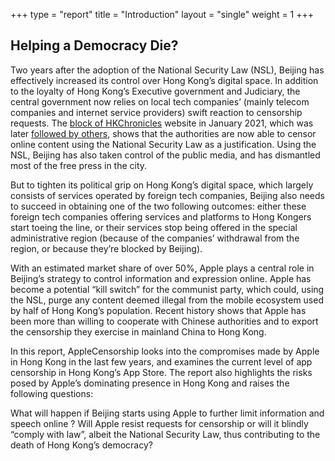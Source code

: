 +++
type = "report"
title = "Introduction"
layout = "single"
weight = 1
+++

## Helping a Democracy Die?

Two years after the adoption of the National Security Law (NSL), Beijing has effectively increased its control over Hong Kong’s digital space. In addition to the loyalty of Hong Kong’s Executive government and Judiciary, the central government now relies on local tech companies’ (mainly telecom companies and internet service providers) swift reaction to censorship requests. The [block of HKChronicles](https://www.nytimes.com/2021/01/09/technology/hong-kong-website-blocked.html) website in January 2021, which was later [followed by others](https://hongkongfp.com/2022/02/15/website-of-ngo-hong-kong-watch-appears-blocked-amid-rising-fears-of-internet-censorship/), shows that the authorities are now able to censor online content using the National Security Law as a justification. Using the NSL, Beijing has also taken control of the public media, and has dismantled most of the free press in the city.

But to tighten its political grip on Hong Kong’s digital space, which largely consists of services operated by foreign tech companies, Beijing also needs to succeed in obtaining one of the two following outcomes: either these foreign tech companies offering services and platforms to Hong Kongers start toeing the line, or their services stop being offered in the special administrative region (because of the companies’ withdrawal from the region, or because they’re blocked by Beijing).  

With an estimated market share of over 50%, Apple plays a central role in Beijing’s strategy to control information and expression online. Apple has become a potential “kill switch” for the communist party, which could, using the NSL, purge any content deemed illegal from the mobile ecosystem used by half of Hong Kong’s population. Recent history shows that Apple has been more than willing to cooperate with Chinese authorities and to export the censorship they exercise in mainland China to Hong Kong. 

In this report, AppleCensorship looks into the compromises made by Apple in Hong Kong in the last few years, and examines the current level of app censorship in Hong Kong’s App Store. The report also highlights the risks posed by Apple’s dominating presence in Hong Kong and raises the following questions:

What will happen if Beijing starts using Apple to further limit information and speech online ? Will Apple resist requests for censorship or will it blindly “comply with law”, albeit the National Security Law, thus contributing to the death of Hong Kong’s democracy?